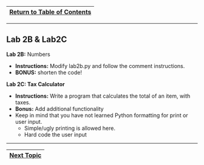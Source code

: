 |[Return to Table of Contents](/00-Table-of-Contents.md)|
|---|

---

## Lab 2B & Lab2C

**Lab 2B:** Numbers

* **Instructions:** Modify lab2b.py and follow the comment instructions.
* **BONUS:** shorten the code!

**Lab 2C: Tax Calculator**

* **Instructions:** Write a program that calculates the total of an item, with taxes.
* **Bonus:**  Add additional functionality
* Keep in mind that you have not learned Python formatting for print or user input. 
  * Simple/ugly printing is allowed here. 
  * Hard code the user input

---

|[Next Topic](/02_Data_Types/03_strings.md)|
|---|
